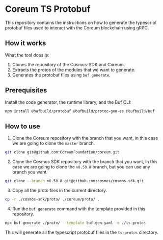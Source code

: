 # Coreum TS Protobuf

This repository contains the instructions on how to generate the typescript protobuf files used to interact with the Coreum blockchain using gRPC.

## How it works

What the tool does is:

1. Clones the repository of the Cosmos-SDK and Coreum.
2. Extracts the protos of the modules that we want to generate.
3. Generates the protobuf files using `buf generate`.

## Prerequisites

Install the code generator, the runtime library, and the Buf CLI:

```bash
npm install @bufbuild/protobuf @bufbuild/protoc-gen-es @bufbuild/buf
```

## How to use

1. Clone the Coreum repository with the branch that you want, in this case we are going to clone the `master` branch.

```bash
git clone git@github.com:CoreumFoundation/coreum.git
```

2. Clone the Cosmos SDK repository with the branch that you want, in this case we are going to clone the `v0.50.8` branch, but you can use any branch you want.

```bash
git clone --branch v0.50.8 git@github.com:cosmos/cosmos-sdk.git
```

3. Copy all the proto files in the current directory.

```bash
cp -r ./cosmos-sdk/proto/ ./coreum/proto/ .
```

4. Run the `buf generate` command with the template provided in this repository.

```bash
npx buf generate ./proto/ --template buf.gen.yaml -o ./ts-protos
```

This will generate all the typescript protobuf files in the `ts-protos` directory.
